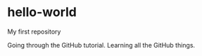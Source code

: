 # hello-world
My first repository

Going through the GitHub tutorial. Learning all the GitHub things.
